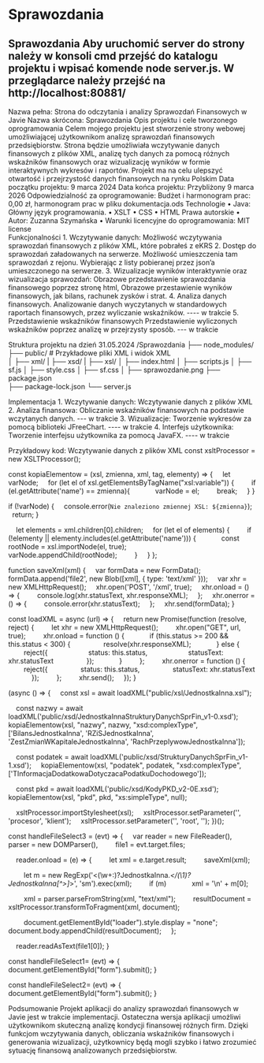 # Sprawozdania
Sprawozdania
Aby uruchomić server do strony należy w konsoli cmd przejść do katalogu projektu i wpisać komende node server.js. W przeglądarce należy przejść na http://localhost:80881/
------------------------------------------------------------------------------------------------------------------------------------------------------------------------------------------------
Nazwa pełna: Strona do odczytania i analizy Sprawozdań Finansowych w Javie
Nazwa skrócona: Sprawozdania
Opis projektu i cele tworzonego oprogramowania
Celem mojego projektu jest stworzenie strony webowej umożliwiającej użytkownikom analizę sprawozdań finansowych przedsiębiorstw. Strona będzie umożliwiała wczytywanie danych finansowych z plików XML, analizę tych danych za pomocą różnych wskaźników finansowych oraz wizualizację wyników w formie interaktywnych wykresów i raportów. Projekt ma na celu ulepszyć otwartość i przejrzystość danych finansowych na rynku Polskim
Data początku projektu: 9 marca 2024
Data końca projektu: Przybliżony 9 marca 2026
Odpowiedzialność za oprogramowanie:
Budżet i harmonogram prac: 0,00 zł, harmonogram prac w pliku dokumentacja.ods
Technologie
    • Java: Główny język programowania.
    • XSLT
    • CSS
    • HTML
Prawa autorskie
    • Autor: Zuzanna Szymańska
    • Warunki licencyjne do oprogramowania: MIT license  
Funkcjonalności
    1. Wczytywanie danych: Możliwość wczytywania sprawozdań finansowych z plików XML, które pobrałeś z eKRS
    2. Dostęp do sprawozdań załadowanych na serwerze. Możliwość umieszczenia tam sprawozdań z rejonu. Wybierając z listy pobieranej przez json’a umieszczonego na serwerze. 
    3. Wizualizacje wyników interaktywnie oraz wizualizacja sprawozdań:
       Obrazowe przedstawienie sprawozdania finansowego poprzez stronę html,
       Obrazowe przestawienie wyników finansowych, jak bilans, rachunek zysków i strat.
    4. Analiza danych finansowych.
       Analizowanie danych wyczytanych w standardowych raportach finansowych, przez wyliczanie wskaźników. ---- w trakcie 
    5. Przedstawienie wskaźników finansowych
       Przedstawienie wyliczonych wskaźników poprzez analizę w przejrzysty sposób.  --- w trakcie

Struktura projektu na dzień 31.05.2024 
/Sprawozdania
├── node_modules/
├── public/                 # Przykładowe pliki XML i widok XML   
│   ├── xml/
|   ├── xsd/
|   ├── xsl/
│   ├── index.html
│   ├── scripts.js
│   ├── sf.js
│   ├── style.css
│   ├── sf.css
│   ├── sprawozdanie.png
├── package.json                    
├── package-lock.json 
└── server.js                  


Implementacja
    1. Wczytywanie danych: Wczytywanie danych z plików XML 
    2. Analiza finansowa: Obliczanie wskaźników finansowych na podstawie wczytanych danych. --- w trakcie
    3. Wizualizacje: Tworzenie wykresów za pomocą biblioteki JFreeChart. ---- w trakcie
    4. Interfejs użytkownika: Tworzenie interfejsu użytkownika za pomocą JavaFX. ---- w trakcie

    
Przykładowy kod: Wczytywanie danych z plików XML 
const xsltProcessor = new XSLTProcessor();

const kopiaElementow = (xsl, zmienna, xml, tag, elementy) => {
    let varNode;
    for (let el of xsl.getElementsByTagName("xsl:variable")) {
        if (el.getAttribute('name') == zmienna){
            varNode = el;
        break;
    }
}

if (!varNode) {
    console.error(`Nie znaleziono zmiennej XSL: ${zmienna}`);
    return;
}

    let elements = xml.children[0].children;
    for (let el of elements) {
        if (!elementy || elementy.includes(el.getAttribute('name'))) {
            const rootNode = xsl.importNode(el, true);
            varNode.appendChild(rootNode);
        }
    }
};

function saveXml(xml) {
    var formData = new FormData();
    formData.append('file2', new Blob([xml], { type: 'text/xml' }));
    var xhr = new XMLHttpRequest();
    xhr.open('POST', '/xml', true);
    xhr.onload = () => {
        console.log(xhr.statusText, xhr.responseXML);
    };
    xhr.onerror = () => {
        console.error(xhr.statusText);
    };
    xhr.send(formData);
}

const loadXML = async (url) => {
    return new Promise(function (resolve, reject) {
        let xhr = new XMLHttpRequest();
        xhr.open("GET", url, true);
        xhr.onload = function () {
            if (this.status >= 200 && this.status < 300) {
                resolve(xhr.responseXML);
            } else {
                reject({
                    status: this.status,
                    statusText: xhr.statusText
                });
            }
        };
        xhr.onerror = function () {
            reject({
                status: this.status,
                statusText: xhr.statusText
            });
        };
        xhr.send();
    });
}

(async () => {
    const xsl = await loadXML("public/xsl/JednostkaInna.xsl");

    const nazwy = await loadXML('public/xsd/JednostkaInnaStrukturyDanychSprFin_v1-0.xsd');
    kopiaElementow(xsl, "nazwy", nazwy, "xsd:complexType", ['BilansJednostkaInna', 'RZiSJednostkaInna', 'ZestZmianWKapitaleJednostkaInna', 'RachPrzeplywowJednostkaInna']);

    const podatek = await loadXML('public/xsd/StrukturyDanychSprFin_v1-1.xsd');
    kopiaElementow(xsl, "podatek", podatek, "xsd:complexType", ['TInformacjaDodatkowaDotyczacaPodatkuDochodowego']);

    const pkd = await loadXML('public/xsd/KodyPKD_v2-0E.xsd');
    kopiaElementow(xsl, "pkd", pkd, "xs:simpleType", null);

    xsltProcessor.importStylesheet(xsl);
    xsltProcessor.setParameter('', 'procesor', 'klient');
    xsltProcessor.setParameter('', 'root', '');
})();

const handleFileSelect3 = (evt) => {
    var reader = new FileReader(),
        parser = new DOMParser(),
        file1 = evt.target.files;

    reader.onload = (e) => {
        let xml = e.target.result;
        saveXml(xml);

        let m = new RegExp('<(\\w+:)?JednostkaInna.*</(\\1)?JednostkaInna[^>]*>', 'sm').exec(xml);
        if (m)
            xml = '<?xml version="1.0" encoding="UTF-8"?>\n' + m[0];

        xml = parser.parseFromString(xml, "text/xml");
        resultDocument = xsltProcessor.transformToFragment(xml, document);

        document.getElementById("loader").style.display = "none";
        document.body.appendChild(resultDocument);
    };

    reader.readAsText(file1[0]);
}


const handleFileSelect1= (evt) => {
    document.getElementById("form").submit();
}

const handleFileSelect2= (evt) => {
    document.getElementById("form").submit();
}

Podsumowanie
Projekt aplikacji do analizy sprawozdań finansowych w Javie jest w trakcie implementacji. Ostateczna wersja aplikacji umożliwi użytkownikom skuteczną analizę kondycji finansowej różnych firm. Dzięki funkcjom wczytywania danych, obliczania wskaźników finansowych i generowania wizualizacji, użytkownicy będą mogli szybko i łatwo zrozumieć sytuację finansową analizowanych przedsiębiorstw. 
